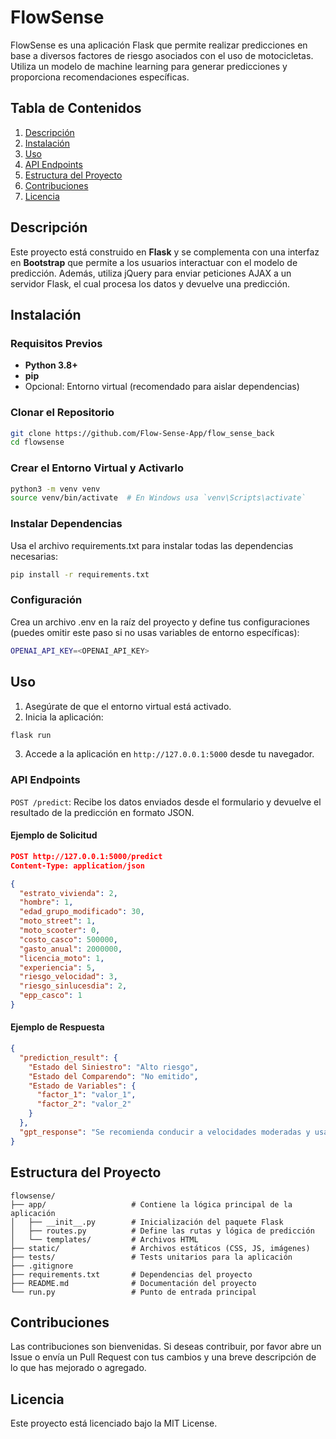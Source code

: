 # FlowSense

FlowSense es una aplicación Flask que permite realizar predicciones en base a diversos factores de riesgo asociados con el uso de motocicletas. Utiliza un modelo de machine learning para generar predicciones y proporciona recomendaciones específicas.

## Tabla de Contenidos
1. [Descripción](#descripción)
2. [Instalación](#instalación)
3. [Uso](#uso)
4. [API Endpoints](#api-endpoints)
5. [Estructura del Proyecto](#estructura-del-proyecto)
6. [Contribuciones](#contribuciones)
7. [Licencia](#licencia)

## Descripción
Este proyecto está construido en **Flask** y se complementa con una interfaz en **Bootstrap** que permite a los usuarios interactuar con el modelo de predicción. Además, utiliza jQuery para enviar peticiones AJAX a un servidor Flask, el cual procesa los datos y devuelve una predicción.

## Instalación

### Requisitos Previos
- **Python 3.8+**
- **pip**
- Opcional: Entorno virtual (recomendado para aislar dependencias)

### Clonar el Repositorio
```bash
git clone https://github.com/Flow-Sense-App/flow_sense_back
cd flowsense
```

### Crear el Entorno Virtual y Activarlo
```bash
python3 -m venv venv
source venv/bin/activate  # En Windows usa `venv\Scripts\activate`
```

### Instalar Dependencias
Usa el archivo requirements.txt para instalar todas las dependencias necesarias:
```bash
pip install -r requirements.txt
```

### Configuración
Crea un archivo .env en la raíz del proyecto y define tus configuraciones (puedes omitir este paso si no usas variables de entorno específicas):
```bash
OPENAI_API_KEY=<OPENAI_API_KEY>
```

## Uso
1. Asegúrate de que el entorno virtual está activado.
2. Inicia la aplicación:
```bash
flask run
```
3. Accede a la aplicación en `http://127.0.0.1:5000` desde tu navegador.

### API Endpoints
`POST /predict`: Recibe los datos enviados desde el formulario y devuelve el resultado de la predicción en formato JSON.
#### Ejemplo de Solicitud
```json
POST http://127.0.0.1:5000/predict
Content-Type: application/json

{
  "estrato_vivienda": 2,
  "hombre": 1,
  "edad_grupo_modificado": 30,
  "moto_street": 1,
  "moto_scooter": 0,
  "costo_casco": 500000,
  "gasto_anual": 2000000,
  "licencia_moto": 1,
  "experiencia": 5,
  "riesgo_velocidad": 3,
  "riesgo_sinlucesdia": 2,
  "epp_casco": 1
}
```
#### Ejemplo de Respuesta
```json
{
  "prediction_result": {
    "Estado del Siniestro": "Alto riesgo",
    "Estado del Comparendo": "No emitido",
    "Estado de Variables": {
      "factor_1": "valor_1",
      "factor_2": "valor_2"
    }
  },
  "gpt_response": "Se recomienda conducir a velocidades moderadas y usar casco en todo momento."
}
```

## Estructura del Proyecto
```plaintext
flowsense/
├── app/                   # Contiene la lógica principal de la aplicación
│   ├── __init__.py        # Inicialización del paquete Flask
│   ├── routes.py          # Define las rutas y lógica de predicción
│   └── templates/         # Archivos HTML
├── static/                # Archivos estáticos (CSS, JS, imágenes)
├── tests/                 # Tests unitarios para la aplicación
├── .gitignore
├── requirements.txt       # Dependencias del proyecto
├── README.md              # Documentación del proyecto
└── run.py                 # Punto de entrada principal
```

## Contribuciones
Las contribuciones son bienvenidas. Si deseas contribuir, por favor abre un Issue o envía un Pull Request con tus cambios y una breve descripción de lo que has mejorado o agregado.

## Licencia
Este proyecto está licenciado bajo la MIT License.
